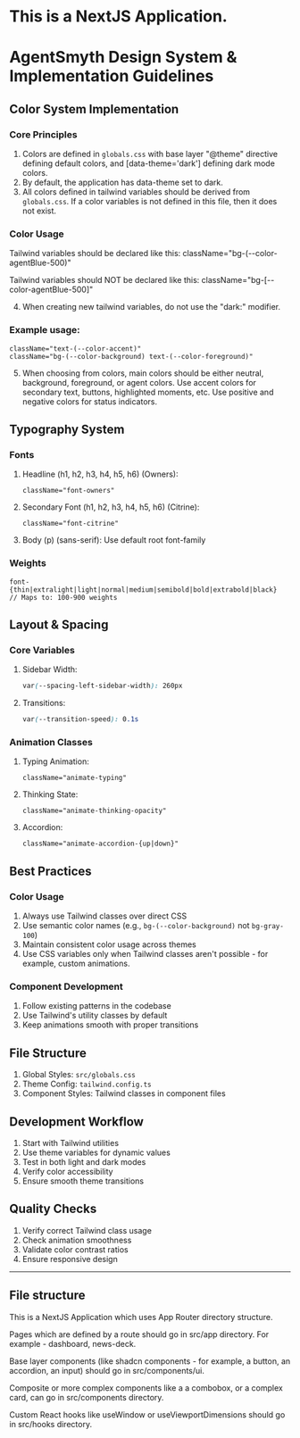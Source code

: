 # This is a NextJS Application.
# AgentSmyth Design System & Implementation Guidelines
## Color System Implementation
### Core Principles
1. Colors are defined in `globals.css` with base layer "@theme" directive defining default colors,
and [data-theme='dark'] defining dark mode colors.
2. By default, the application has data-theme set to dark.
3. All colors defined in tailwind variables should be derived from `globals.css`. If a color variables is not defined in this file, then it does not exist.

### Color Usage
Tailwind variables should be declared like this:
className="bg-(--color-agentBlue-500)"

Tailwind variables should NOT be declared like this:
className="bg-[--color-agentBlue-500]"

4. When creating new tailwind variables, do not use the "dark:" modifier.

### Example usage:
```
className="text-(--color-accent)"
className="bg-(--color-background) text-(--color-foreground)"
```

5. When choosing from colors, main colors should be either neutral, background, foreground, or agent colors.
Use accent colors for secondary text, buttons, highlighted moments, etc.
Use positive and negative colors for status indicators.

## Typography System
### Fonts
1. Headline (h1, h2, h3, h4, h5, h6) (Owners):
   ```tsx
   className="font-owners"
   ```
2. Secondary Font (h1, h2, h3, h4, h5, h6) (Citrine):
   ```tsx
   className="font-citrine"
   ```
3. Body (p) (sans-serif):
   Use default root font-family

### Weights
```tsx
font-{thin|extralight|light|normal|medium|semibold|bold|extrabold|black}
// Maps to: 100-900 weights
```
## Layout & Spacing
### Core Variables
1. Sidebar Width:
   ```css
   var(--spacing-left-sidebar-width): 260px
   ```
2. Transitions:
   ```css
   var(--transition-speed): 0.1s
   ```
### Animation Classes
1. Typing Animation:
   ```tsx
   className="animate-typing"
   ```
2. Thinking State:
   ```tsx
   className="animate-thinking-opacity"
   ```
3. Accordion:
   ```tsx
   className="animate-accordion-{up|down}"
   ```

## Best Practices
### Color Usage
1. Always use Tailwind classes over direct CSS
2. Use semantic color names (e.g., `bg-(--color-background)` not `bg-gray-100`)
3. Maintain consistent color usage across themes
4. Use CSS variables only when Tailwind classes aren't possible - for example, custom animations.

### Component Development
1. Follow existing patterns in the codebase
2. Use Tailwind's utility classes by default
3. Keep animations smooth with proper transitions

## File Structure
1. Global Styles: `src/globals.css`
2. Theme Config: `tailwind.config.ts`
3. Component Styles: Tailwind classes in component files

## Development Workflow
1. Start with Tailwind utilities
2. Use theme variables for dynamic values
3. Test in both light and dark modes
4. Verify color accessibility
5. Ensure smooth theme transitions

## Quality Checks
1. Verify correct Tailwind class usage
2. Check animation smoothness
3. Validate color contrast ratios
4. Ensure responsive design

---

## File structure

This is a NextJS Application which uses App Router directory structure.

Pages which are defined by a route should go in src/app directory. For example - dashboard, news-deck.

Base layer components (like shadcn components - for example, a button, an accordion, an input) should go in src/components/ui.

Composite or more complex components like a a combobox, or a complex card, can go in src/components directory.

Custom React hooks like useWindow or useViewportDimensions should go in src/hooks directory.